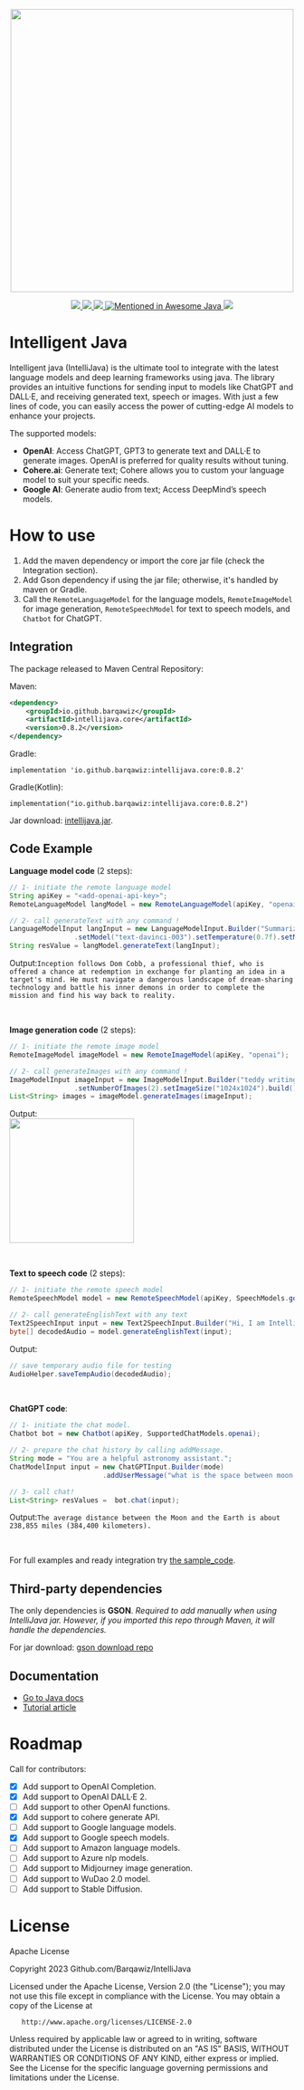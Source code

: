 <p align="center">
<img src="images/intelligent_java_header.png" width="500em">
</p>

<p align="center">

<a href="https://central.sonatype.com/artifact/io.github.barqawiz/intellijava.core/0.8.2" alt="maven build">
    <img src="https://img.shields.io/maven-central/v/io.github.barqawiz/intellijava.core?style=flat-square" />
</a>

<a href="https://github.com/Barqawiz/IntelliJava/releases" alt="github releases">
    <img src="https://img.shields.io/github/v/release/Barqawiz/IntelliJava?style=flat-square" />
</a>

<a href="https://opensource.org/licenses/Apache-2.0" alt="licenses tag">
    <img src="https://img.shields.io/github/license/Barqawiz/IntelliJava?style=flat-square" />
</a>

<a href="https://github.com/akullpp/awesome-java">
     <img src="https://awesome.re/mentioned-badge.svg" alt="Mentioned in Awesome Java">
</a>


<img src="https://img.shields.io/badge/builder-intelliCode-green?style=flat-square" />



</p>

# Intelligent Java
Intelligent java (IntelliJava) is the ultimate tool to integrate with the latest language models and deep learning frameworks using java. The library provides an intuitive functions for sending input to models like ChatGPT and DALL·E, and receiving generated text, speech or images. With just a few lines of code, you can easily access the power of cutting-edge AI models to enhance your projects.

The supported models:
- **OpenAI**: Access ChatGPT, GPT3 to generate text and DALL·E to generate images. OpenAI is preferred for quality results without tuning.
- **Cohere.ai**: Generate text; Cohere allows you to custom your language model to suit your specific needs.
- **Google AI**: Generate audio from text; Access DeepMind’s speech models.

# How to use

1. Add the maven dependency or import the core jar file (check the Integration section).
2. Add Gson dependency if using the jar file; otherwise, it's handled by maven or Gradle.
3. Call the ``RemoteLanguageModel`` for the language models, ``RemoteImageModel`` for image generation, ``RemoteSpeechModel`` for text to speech models, and ``Chatbot`` for ChatGPT.

## Integration
The package released to Maven Central Repository:

Maven:
```xml
<dependency>
    <groupId>io.github.barqawiz</groupId>
    <artifactId>intellijava.core</artifactId>
    <version>0.8.2</version>
</dependency>
```

Gradle:

```
implementation 'io.github.barqawiz:intellijava.core:0.8.2'
```

Gradle(Kotlin):
```
implementation("io.github.barqawiz:intellijava.core:0.8.2")
```

Jar download:
[intellijava.jar](https://repo1.maven.org/maven2/io/github/barqawiz/intellijava.core/0.8.2/intellijava.core-0.8.2.jar).

## Code Example
**Language model code** (2 steps):
```java
// 1- initiate the remote language model
String apiKey = "<add-openai-api-key>";
RemoteLanguageModel langModel = new RemoteLanguageModel(apiKey, "openai");

// 2- call generateText with any command !
LanguageModelInput langInput = new LanguageModelInput.Builder("Summarize the plot of the 'Inception' movie in two sentences")
                .setModel("text-davinci-003").setTemperature(0.7f).setMaxTokens(50).build();
String resValue = langModel.generateText(langInput);
```
Output:```Inception follows Dom Cobb, a professional thief, who is offered a chance at redemption in exchange for planting an idea in a target's mind. He must navigate a dangerous landscape of dream-sharing technology and battle his inner demons in order to complete the mission and find his way back to reality.```

<br>

**Image generation code** (2 steps):
```java
// 1- initiate the remote image model
RemoteImageModel imageModel = new RemoteImageModel(apiKey, "openai");

// 2- call generateImages with any command !
ImageModelInput imageInput = new ImageModelInput.Builder("teddy writing a blog in times square")
                .setNumberOfImages(2).setImageSize("1024x1024").build();
List<String> images = imageModel.generateImages(imageInput);
```
Output:<br>
<img src="images/response_image.png" height="220px">

<br>

**Text to speech code** (2 steps):
```java
// 1- initiate the remote speech model
RemoteSpeechModel model = new RemoteSpeechModel(apiKey, SpeechModels.google);

// 2- call generateEnglishText with any text
Text2SpeechInput input = new Text2SpeechInput.Builder("Hi, I am Intelligent Java.").build();
byte[] decodedAudio = model.generateEnglishText(input);
```
Output:<br>
```Java
// save temporary audio file for testing
AudioHelper.saveTempAudio(decodedAudio);
```

<br>

**ChatGPT code**:
```java
// 1- initiate the chat model.
Chatbot bot = new Chatbot(apiKey, SupportedChatModels.openai);

// 2- prepare the chat history by calling addMessage.
String mode = "You are a helpful astronomy assistant.";
ChatModelInput input = new ChatGPTInput.Builder(mode)
                       .addUserMessage("what is the space between moon and earth").build();

// 3- call chat!
List<String> resValues =  bot.chat(input);
```
Output:``` The average distance between the Moon and the Earth is about 238,855 miles (384,400 kilometers). ```

<br>

For full examples and ready integration try [the sample_code](https://github.com/Barqawiz/IntelliJava/tree/main/sample_code).

## Third-party dependencies
The only dependencies is **GSON**.
*Required to add manually when using IntelliJava jar. However, if you imported this repo through Maven, it will handle the dependencies.*

For jar download:
[gson download repo](https://search.maven.org/artifact/com.google.code.gson/gson/2.10.1/jar)

## Documentation
- [Go to Java docs](https://barqawiz.github.io/IntelliJava/javadocs/)
- [Tutorial article](https://albarqawi.medium.com/intelligent-java-a-gateway-to-the-latest-ai-models-c08c09513672)

# Roadmap
Call for contributors:
- [x] Add support to OpenAI Completion.
- [x] Add support to OpenAI DALL·E 2.
- [ ] Add support to other OpenAI functions.
- [x] Add support to cohere generate API.
- [ ] Add support to Google language models.
- [x] Add support to Google speech models.
- [ ] Add support to Amazon language models.
- [ ] Add support to Azure nlp models.
- [ ] Add support to Midjourney image generation.
- [ ] Add support to WuDao 2.0 model.
- [ ] Add support to Stable Diffusion.

# License
Apache License

Copyright 2023 Github.com/Barqawiz/IntelliJava

   Licensed under the Apache License, Version 2.0 (the "License");
   you may not use this file except in compliance with the License.
   You may obtain a copy of the License at

       http://www.apache.org/licenses/LICENSE-2.0

   Unless required by applicable law or agreed to in writing, software
   distributed under the License is distributed on an "AS IS" BASIS,
   WITHOUT WARRANTIES OR CONDITIONS OF ANY KIND, either express or implied.
   See the License for the specific language governing permissions and
   limitations under the License.
